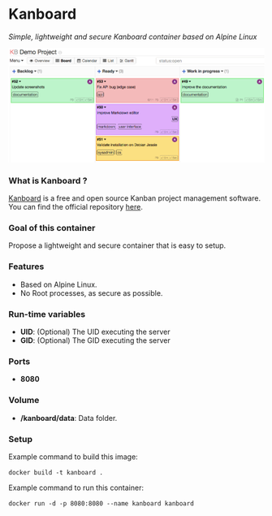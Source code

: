 Kanboard
========
*Simple, lightweight and secure Kanboard container based on Alpine Linux*

![kanboard](kanboard.png)

### What is Kanboard ?
[Kanboard](https://kanboard.org/) is a free and open source Kanban project management software. You can find the official repository [here](https://github.com/kanboard/kanboard).

### Goal of this container
Propose a lightweight and secure container that is easy to setup.

### Features
- Based on Alpine Linux.
- No Root processes, as secure as possible.

### Run-time variables
- **UID**: (Optional) The UID executing the server
- **GID**: (Optional) The GID executing the server

### Ports
- **8080**

### Volume
- **/kanboard/data**: Data folder.

### Setup
Example command to build this image:
```
docker build -t kanboard .
```
Example command to run this container:
```
docker run -d -p 8080:8080 --name kanboard kanboard
```
